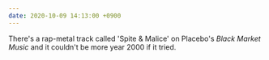 ```yaml
---
date: 2020-10-09 14:13:00 +0900
---
```


There's a rap-metal track called 'Spite & Malice' on Placebo's _Black Market Music_ and it couldn't be more year 2000 if it tried.
